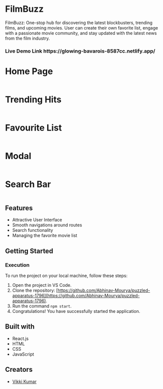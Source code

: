 # FilmBuzz
FilmBuzz: One-stop hub for discovering the latest blockbusters, trending films, and upcoming movies. User can create their own favorite list, engage with a passionate movie community, and stay updated with the latest news from the film industry.
<h3>Live Demo Link https://glowing-bavarois-8587cc.netlify.app/ </h3>

 <h1>Home Page</h1>
  <img src="https://i.postimg.cc/vTQjGfVW/Screenshot-92.png" alt="">
    
  <h1>Trending Hits</h1>
  <img src="https://i.postimg.cc/5003Ngtq/Screenshot-85.png" alt="">
    
  <h1>Favourite List</h1>
  <img src="https://i.postimg.cc/W37WYzHt/Screenshot-93.png" alt="">
  
   <h1>Modal</h1>
   <img src="https://i.postimg.cc/zvYFSrjp/Screenshot-89.png" alt="">

   <h1>Search Bar</h1>
   <img src="https://i.postimg.cc/FHXXdd3J/Screenshot-87.png" alt="">
    
   ## Features
- Attractive User Interface
- Smooth navigations around routes
- Search functionality
- Managing the favorite movie list

## Getting Started
### Execution
To run the project on your local machine, follow these steps:
1. Open the project in VS Code.
2. Clone the repository: [https://github.com/Abhinav-Mourya/puzzled-apparatus-1796](https://github.com/Abhinav-Mourya/puzzled-apparatus-1796).
3. Run the command `npm start`.
4. Congratulations! You have successfully started the application.

## Built with
- React.js
- HTML
- CSS
- JavaScript

## Creators
- [Vikki Kumar](https://github.com/mevicky9254)
      
        
        
        



